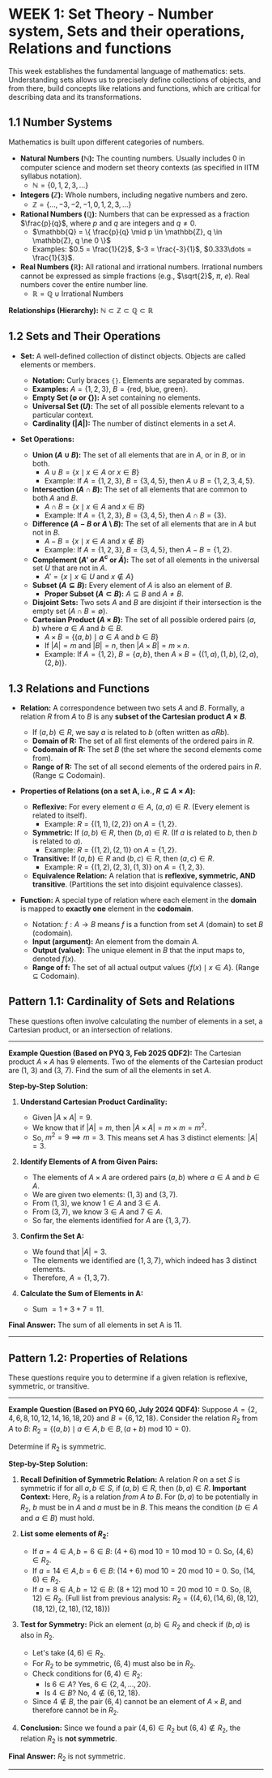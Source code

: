 # WEEK 1: Set Theory - Number system, Sets and their operations, Relations and functions

This week establishes the fundamental language of mathematics: sets. Understanding sets allows us to precisely define collections of objects, and from there, build concepts like relations and functions, which are critical for describing data and its transformations.

## 1.1 Number Systems

Mathematics is built upon different categories of numbers.
*   **Natural Numbers ($\mathbb{N}$):** The counting numbers. Usually includes 0 in computer science and modern set theory contexts (as specified in IITM syllabus notation).
    *   $\mathbb{N} = \{0, 1, 2, 3, \dots \}$
*   **Integers ($\mathbb{Z}$):** Whole numbers, including negative numbers and zero.
    *   $\mathbb{Z} = \{\dots, -3, -2, -1, 0, 1, 2, 3, \dots \}$
*   **Rational Numbers ($\mathbb{Q}$):** Numbers that can be expressed as a fraction $\frac{p}{q}$, where $p$ and $q$ are integers and $q \ne 0$.
    *   $\mathbb{Q} = \{ \frac{p}{q} \mid p \in \mathbb{Z}, q \in \mathbb{Z}, q \ne 0 \}$
    *   Examples: $0.5 = \frac{1}{2}$, $-3 = \frac{-3}{1}$, $0.333\dots = \frac{1}{3}$.
*   **Real Numbers ($\mathbb{R}$):** All rational and irrational numbers. Irrational numbers cannot be expressed as simple fractions (e.g., $\sqrt{2}$, $\pi$, $e$). Real numbers cover the entire number line.
    *   $\mathbb{R} = \mathbb{Q} \cup \text{Irrational Numbers}$

**Relationships (Hierarchy):** $\mathbb{N} \subset \mathbb{Z} \subset \mathbb{Q} \subset \mathbb{R}$

## 1.2 Sets and Their Operations

*   **Set:** A well-defined collection of distinct objects. Objects are called elements or members.
    *   **Notation:** Curly braces `{}`. Elements are separated by commas.
    *   **Examples:** $A = \{1, 2, 3\}$, $B = \{\text{red, blue, green}\}$.
    *   **Empty Set ($\emptyset$ or \{\}):** A set containing no elements.
    *   **Universal Set ($U$):** The set of all possible elements relevant to a particular context.
    *   **Cardinality ($|A|$):** The number of distinct elements in a set $A$.

*   **Set Operations:**
    *   **Union ($A \cup B$):** The set of all elements that are in $A$, or in $B$, or in both.
        *   $A \cup B = \{x \mid x \in A \text{ or } x \in B\}$
        *   Example: If $A=\{1,2,3\}$, $B=\{3,4,5\}$, then $A \cup B = \{1,2,3,4,5\}$.
    *   **Intersection ($A \cap B$):** The set of all elements that are common to both $A$ and $B$.
        *   $A \cap B = \{x \mid x \in A \text{ and } x \in B\}$
        *   Example: If $A=\{1,2,3\}$, $B=\{3,4,5\}$, then $A \cap B = \{3\}$.
    *   **Difference ($A - B$ or $A \setminus B$):** The set of all elements that are in $A$ but not in $B$.
        *   $A - B = \{x \mid x \in A \text{ and } x \notin B\}$
        *   Example: If $A=\{1,2,3\}$, $B=\{3,4,5\}$, then $A - B = \{1,2\}$.
    *   **Complement ($A'$ or $A^c$ or $\bar{A}$):** The set of all elements in the universal set $U$ that are not in $A$.
        *   $A' = \{x \mid x \in U \text{ and } x \notin A\}$
    *   **Subset ($A \subseteq B$):** Every element of $A$ is also an element of $B$.
        *   **Proper Subset ($A \subset B$):** $A \subseteq B$ and $A \ne B$.
    *   **Disjoint Sets:** Two sets $A$ and $B$ are disjoint if their intersection is the empty set ($A \cap B = \emptyset$).
    *   **Cartesian Product ($A \times B$):** The set of all possible ordered pairs $(a,b)$ where $a \in A$ and $b \in B$.
        *   $A \times B = \{(a,b) \mid a \in A \text{ and } b \in B\}$
        *   If $|A|=m$ and $|B|=n$, then $|A \times B| = m \times n$.
        *   Example: If $A=\{1,2\}$, $B=\{a,b\}$, then $A \times B = \{(1,a), (1,b), (2,a), (2,b)\}$.

## 1.3 Relations and Functions

*   **Relation:** A correspondence between two sets $A$ and $B$. Formally, a relation $R$ from $A$ to $B$ is any **subset of the Cartesian product $A \times B$**.
    *   If $(a,b) \in R$, we say $a$ is related to $b$ (often written as $aRb$).
    *   **Domain of R:** The set of all first elements of the ordered pairs in $R$.
    *   **Codomain of R:** The set $B$ (the set where the second elements come from).
    *   **Range of R:** The set of all second elements of the ordered pairs in $R$. (Range $\subseteq$ Codomain).

*   **Properties of Relations (on a set A, i.e., $R \subseteq A \times A$):**
    *   **Reflexive:** For every element $a \in A$, $(a,a) \in R$. (Every element is related to itself).
        *   Example: $R = \{(1,1), (2,2)\}$ on $A=\{1,2\}$.
    *   **Symmetric:** If $(a,b) \in R$, then $(b,a) \in R$. (If $a$ is related to $b$, then $b$ is related to $a$).
        *   Example: $R = \{(1,2), (2,1)\}$ on $A=\{1,2\}$.
    *   **Transitive:** If $(a,b) \in R$ and $(b,c) \in R$, then $(a,c) \in R$.
        *   Example: $R = \{(1,2), (2,3), (1,3)\}$ on $A=\{1,2,3\}$.
    *   **Equivalence Relation:** A relation that is **reflexive, symmetric, AND transitive**. (Partitions the set into disjoint equivalence classes).

*   **Function:** A special type of relation where each element in the **domain** is mapped to **exactly one** element in the **codomain**.
    *   Notation: $f: A \to B$ means $f$ is a function from set $A$ (domain) to set $B$ (codomain).
    *   **Input (argument):** An element from the domain $A$.
    *   **Output (value):** The unique element in $B$ that the input maps to, denoted $f(x)$.
    *   **Range of f:** The set of all actual output values $\{f(x) \mid x \in A\}$. (Range $\subseteq$ Codomain).

## Pattern 1.1: Cardinality of Sets and Relations

These questions often involve calculating the number of elements in a set, a Cartesian product, or an intersection of relations.

---

**Example Question (Based on PYQ 3, Feb 2025 QDF2):**
The Cartesian product $A \times A$ has 9 elements. Two of the elements of the Cartesian product are (1, 3) and (3, 7). Find the sum of all the elements in set $A$.

**Step-by-Step Solution:**

1.  **Understand Cartesian Product Cardinality:**
    *   Given $|A \times A| = 9$.
    *   We know that if $|A|=m$, then $|A \times A| = m \times m = m^2$.
    *   So, $m^2 = 9 \implies m = 3$. This means set $A$ has 3 distinct elements: $|A|=3$.

2.  **Identify Elements of A from Given Pairs:**
    *   The elements of $A \times A$ are ordered pairs $(a,b)$ where $a \in A$ and $b \in A$.
    *   We are given two elements: $(1, 3)$ and $(3, 7)$.
    *   From $(1,3)$, we know $1 \in A$ and $3 \in A$.
    *   From $(3,7)$, we know $3 \in A$ and $7 \in A$.
    *   So far, the elements identified for $A$ are $\{1, 3, 7\}$.

3.  **Confirm the Set A:**
    *   We found that $|A|=3$.
    *   The elements we identified are $\{1, 3, 7\}$, which indeed has 3 distinct elements.
    *   Therefore, $A = \{1, 3, 7\}$.

4.  **Calculate the Sum of Elements in A:**
    *   Sum $= 1 + 3 + 7 = 11$.

**Final Answer:** The sum of all elements in set A is 11.

---

## Pattern 1.2: Properties of Relations

These questions require you to determine if a given relation is reflexive, symmetric, or transitive.

---

**Example Question (Based on PYQ 60, July 2024 QDF4):**
Suppose $A = \{2, 4, 6, 8, 10, 12, 14, 16, 18, 20\}$ and $B = \{6, 12, 18\}$.
Consider the relation $R_2$ from $A$ to $B$: $R_2 = \{(a,b) \mid a \in A, b \in B, (a + b) \text{ mod } 10 = 0\}$.

Determine if $R_2$ is symmetric.

**Step-by-Step Solution:**

1.  **Recall Definition of Symmetric Relation:**
    A relation $R$ on a set $S$ is symmetric if for all $a, b \in S$, if $(a,b) \in R$, then $(b,a) \in R$.
    **Important Context:** Here, $R_2$ is a relation *from A to B*. For $(b,a)$ to be potentially in $R_2$, $b$ must be in $A$ and $a$ must be in $B$. This means the condition $(b \in A \text{ and } a \in B)$ must hold.

2.  **List some elements of $R_2$:**
    *   If $a=4 \in A, b=6 \in B$: $(4+6) \text{ mod } 10 = 10 \text{ mod } 10 = 0$. So, $(4,6) \in R_2$.
    *   If $a=14 \in A, b=6 \in B$: $(14+6) \text{ mod } 10 = 20 \text{ mod } 10 = 0$. So, $(14,6) \in R_2$.
    *   If $a=8 \in A, b=12 \in B$: $(8+12) \text{ mod } 10 = 20 \text{ mod } 10 = 0$. So, $(8,12) \in R_2$.
    (Full list from previous analysis: $R_2 = \{(4,6), (14,6), (8,12), (18,12), (2,18), (12,18)\}$)

3.  **Test for Symmetry:** Pick an element $(a,b) \in R_2$ and check if $(b,a)$ is also in $R_2$.
    *   Let's take $(4,6) \in R_2$.
    *   For $R_2$ to be symmetric, $(6,4)$ must also be in $R_2$.
    *   Check conditions for $(6,4) \in R_2$:
        *   Is $6 \in A$? Yes, $6 \in \{2, 4, \dots, 20\}$.
        *   Is $4 \in B$? No, $4 \notin \{6, 12, 18\}$.
    *   Since $4 \notin B$, the pair $(6,4)$ cannot be an element of $A \times B$, and therefore cannot be in $R_2$.

4.  **Conclusion:**
    Since we found a pair $(4,6) \in R_2$ but $(6,4) \notin R_2$, the relation $R_2$ is **not symmetric**.

**Final Answer:** $R_2$ is not symmetric.

---